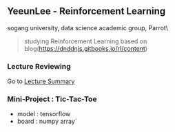 ## YeeunLee - Reinforcement Learning
sogang university, data science academic group, Parrot\
> studying Reinforcement Learning based on blog(https://dnddnjs.gitbooks.io/rl/content)

### Lecture Reviewing
Go to [Lecture Summary](/RL_Lectures)


### Mini-Project : Tic-Tac-Toe
- model : tensorflow
- board : numpy array`

